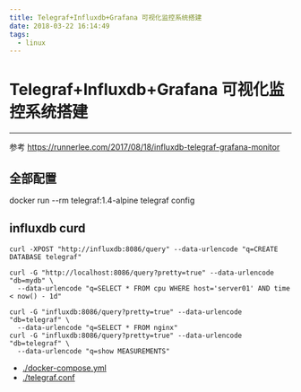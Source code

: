 ```yaml
---
title: Telegraf+Influxdb+Grafana 可视化监控系统搭建
date: 2018-03-22 16:14:49
tags:
  - linux
---
```


# Telegraf+Influxdb+Grafana 可视化监控系统搭建
------

参考 https://runnerlee.com/2017/08/18/influxdb-telegraf-grafana-monitor

## 全部配置

docker run --rm telegraf:1.4-alpine telegraf config

## influxdb curd

```shell
curl -XPOST "http://influxdb:8086/query" --data-urlencode "q=CREATE DATABASE telegraf"

curl -G "http://localhost:8086/query?pretty=true" --data-urlencode "db=mydb" \
  --data-urlencode "q=SELECT * FROM cpu WHERE host='server01' AND time < now() - 1d"

curl -G "influxdb:8086/query?pretty=true" --data-urlencode "db=telegraf" \
  --data-urlencode "q=SELECT * FROM nginx"
curl -G "influxdb:8086/query?pretty=true" --data-urlencode "db=telegraf" \
  --data-urlencode "q=show MEASUREMENTS"
```

- [./docker-compose.yml](./docker-compose.yml)
- [./telegraf.conf](./telegraf.conf)
